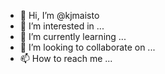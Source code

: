 - 👋 Hi, I’m @kjmaisto
- 👀 I’m interested in ...
- 🌱 I’m currently learning ...
- 💞️ I’m looking to collaborate on ...
- 📫 How to reach me ...

<!---
kjmaisto/kjmaisto is a ✨ special ✨ repository because its `README.md` (this file) appears on your GitHub profile.
You can click the Preview link to take a look at your changes.
--->
